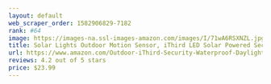 ```yaml
---
layout: default 
﻿web_scraper_order: 1582906829-7182
rank: #64
image: https://images-na.ssl-images-amazon.com/images/I/71wA6RSXNZL.jpg
title: Solar Lights Outdoor Motion Sensor, iThird LED Solar Powered Security Lights Stainless Steel for…
url: https://www.amazon.com/Outdoor-iThird-Security-Waterproof-Daylight/dp/B01KV5WZ4M/ref=zg_mw_hi_64?_encoding=UTF8&psc=1&refRID=DCHN01BKZ4RN4FT7PJ7H
reviews: 4.2 out of 5 stars
price: $23.99 
---
```

